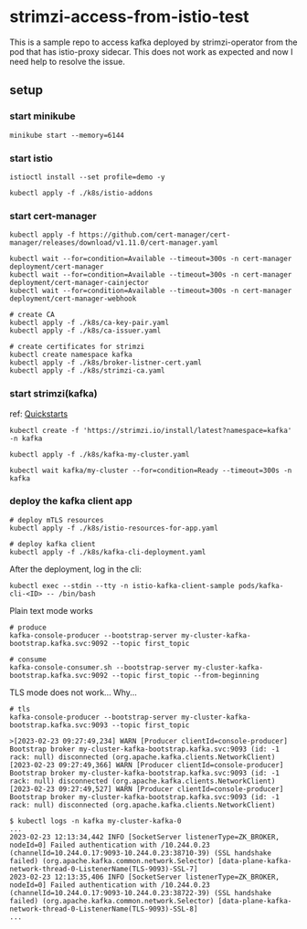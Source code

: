 # strimzi-access-from-istio-test

This is a sample repo to access kafka deployed by strimzi-operator from the pod that has istio-proxy sidecar.
This does not work as expected and now I need help to resolve the issue.

## setup

### start minikube

```shell
minikube start --memory=6144
```

### start istio

```shell
istioctl install --set profile=demo -y

kubectl apply -f ./k8s/istio-addons
```

### start cert-manager

```shell
kubectl apply -f https://github.com/cert-manager/cert-manager/releases/download/v1.11.0/cert-manager.yaml

kubectl wait --for=condition=Available --timeout=300s -n cert-manager deployment/cert-manager
kubectl wait --for=condition=Available --timeout=300s -n cert-manager deployment/cert-manager-cainjector
kubectl wait --for=condition=Available --timeout=300s -n cert-manager deployment/cert-manager-webhook

# create CA
kubectl apply -f ./k8s/ca-key-pair.yaml
kubectl apply -f ./k8s/ca-issuer.yaml

# create certificates for strimzi
kubectl create namespace kafka
kubectl apply -f ./k8s/broker-listner-cert.yaml
kubectl apply -f ./k8s/strimzi-ca.yaml

```

### start strimzi(kafka)

ref: [Quickstarts](https://strimzi.io/quickstarts/)

```shell
kubectl create -f 'https://strimzi.io/install/latest?namespace=kafka' -n kafka

kubectl apply -f ./k8s/kafka-my-cluster.yaml

kubectl wait kafka/my-cluster --for=condition=Ready --timeout=300s -n kafka 
```

### deploy the kafka client app

```shell
# deploy mTLS resources
kubectl apply -f ./k8s/istio-resources-for-app.yaml

# deploy kafka client
kubectl apply -f ./k8s/kafka-cli-deployment.yaml
```

After the deployment, log in the cli:
```shell
kubectl exec --stdin --tty -n istio-kafka-client-sample pods/kafka-cli-<ID> -- /bin/bash
```

Plain text mode works 
```shell
# produce
kafka-console-producer --bootstrap-server my-cluster-kafka-bootstrap.kafka.svc:9092 --topic first_topic

# consume
kafka-console-consumer.sh --bootstrap-server my-cluster-kafka-bootstrap.kafka.svc:9092 --topic first_topic --from-beginning

```

TLS mode does not work... Why...
```shell
# tls
kafka-console-producer --bootstrap-server my-cluster-kafka-bootstrap.kafka.svc:9093 --topic first_topic

>[2023-02-23 09:27:49,234] WARN [Producer clientId=console-producer] Bootstrap broker my-cluster-kafka-bootstrap.kafka.svc:9093 (id: -1 rack: null) disconnected (org.apache.kafka.clients.NetworkClient)
[2023-02-23 09:27:49,366] WARN [Producer clientId=console-producer] Bootstrap broker my-cluster-kafka-bootstrap.kafka.svc:9093 (id: -1 rack: null) disconnected (org.apache.kafka.clients.NetworkClient)
[2023-02-23 09:27:49,527] WARN [Producer clientId=console-producer] Bootstrap broker my-cluster-kafka-bootstrap.kafka.svc:9093 (id: -1 rack: null) disconnected (org.apache.kafka.clients.NetworkClient)
```

```shell
$ kubectl logs -n kafka my-cluster-kafka-0
...
2023-02-23 12:13:34,442 INFO [SocketServer listenerType=ZK_BROKER, nodeId=0] Failed authentication with /10.244.0.23 (channelId=10.244.0.17:9093-10.244.0.23:38710-39) (SSL handshake failed) (org.apache.kafka.common.network.Selector) [data-plane-kafka-network-thread-0-ListenerName(TLS-9093)-SSL-7]
2023-02-23 12:13:35,406 INFO [SocketServer listenerType=ZK_BROKER, nodeId=0] Failed authentication with /10.244.0.23 (channelId=10.244.0.17:9093-10.244.0.23:38722-39) (SSL handshake failed) (org.apache.kafka.common.network.Selector) [data-plane-kafka-network-thread-0-ListenerName(TLS-9093)-SSL-8]
...
```
